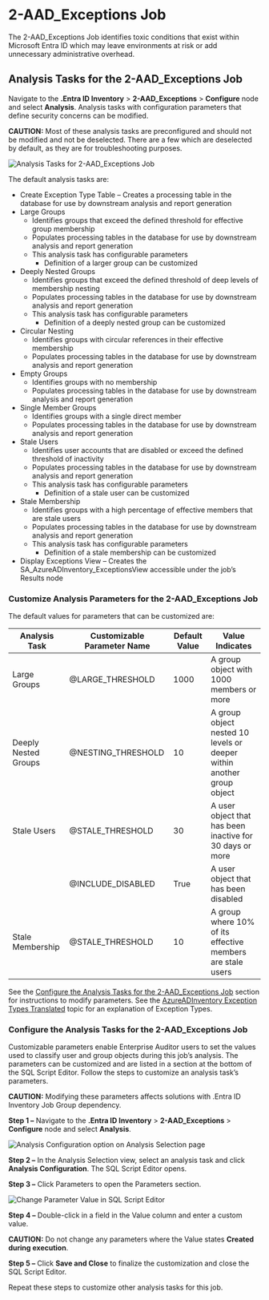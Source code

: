 # 2-AAD_Exceptions Job

The 2-AAD_Exceptions Job identifies toxic conditions that exist within Microsoft Entra ID which may
leave environments at risk or add unnecessary administrative overhead.

## Analysis Tasks for the 2-AAD_Exceptions Job

Navigate to the **.Entra ID Inventory** > **2-AAD_Exceptions** > **Configure** node and select
**Analysis**. Analysis tasks with configuration parameters that define security concerns can be
modified.

**CAUTION:** Most of these analysis tasks are preconfigured and should not be modified and not be
deselected. There are a few which are deselected by default, as they are for troubleshooting
purposes.

![Analysis Tasks for 2-AAD_Exceptions Job](/img/product_docs/accessanalyzer/11.6/solutions/entraidinventory/exceptionsanalysistasks.webp)

The default analysis tasks are:

- Create Exception Type Table – Creates a processing table in the database for use by downstream
  analysis and report generation
- Large Groups
    - Identifies groups that exceed the defined threshold for effective group membership
    - Populates processing tables in the database for use by downstream analysis and report
      generation
    - This analysis task has configurable parameters
        - Definition of a larger group can be customized
- Deeply Nested Groups
    - Identifies groups that exceed the defined threshold of deep levels of membership nesting
    - Populates processing tables in the database for use by downstream analysis and report
      generation
    - This analysis task has configurable parameters
        - Definition of a deeply nested group can be customized
- Circular Nesting
    - Identifies groups with circular references in their effective membership
    - Populates processing tables in the database for use by downstream analysis and report
      generation
- Empty Groups
    - Identifies groups with no membership
    - Populates processing tables in the database for use by downstream analysis and report
      generation
- Single Member Groups
    - Identifies groups with a single direct member
    - Populates processing tables in the database for use by downstream analysis and report
      generation
- Stale Users
    - Identifies user accounts that are disabled or exceed the defined threshold of inactivity
    - Populates processing tables in the database for use by downstream analysis and report
      generation
    - This analysis task has configurable parameters
        - Definition of a stale user can be customized
- Stale Membership
    - Identifies groups with a high percentage of effective members that are stale users
    - Populates processing tables in the database for use by downstream analysis and report
      generation
    - This analysis task has configurable parameters
        - Definition of a stale membership can be customized
- Display Exceptions View – Creates the SA_AzureADInventory_ExceptionsView accessible under the
  job’s Results node

### Customize Analysis Parameters for the 2-AAD_Exceptions Job

The default values for parameters that can be customized are:

| Analysis Task        | Customizable Parameter Name | Default Value | Value Indicates                                                       |
| -------------------- | --------------------------- | ------------- | --------------------------------------------------------------------- |
| Large Groups         | @LARGE_THRESHOLD            | 1000          | A group object with 1000 members or more                              |
| Deeply Nested Groups | @NESTING_THRESHOLD          | 10            | A group object nested 10 levels or deeper within another group object |
| Stale Users          | @STALE_THRESHOLD            | 30            | A user object that has been inactive for 30 days or more              |
|                      | @INCLUDE_DISABLED           | True          | A user object that has been disabled                                  |
| Stale Membership     | @STALE_THRESHOLD            | 10            | A group where 10% of its effective members are stale users            |

See the
[Configure the Analysis Tasks for the 2-AAD_Exceptions Job](#configure-the-analysis-tasks-for-the-2-aad_exceptions-job)
section for instructions to modify parameters. See the
[AzureADInventory Exception Types Translated](/docs/accessanalyzer/11.6/admin/datacollector/azureadinventory/standardtables.md#azureadinventory-exception-types-translated)
topic for an explanation of Exception Types.

### Configure the Analysis Tasks for the 2-AAD_Exceptions Job

Customizable parameters enable Enterprise Auditor users to set the values used to classify user and
group objects during this job’s analysis. The parameters can be customized and are listed in a
section at the bottom of the SQL Script Editor. Follow the steps to customize an analysis task’s
parameters.

**CAUTION:** Modifying these parameters affects solutions with .Entra ID Inventory Job Group
dependency.

**Step 1 –** Navigate to the **.Entra ID Inventory** > **2-AAD_Exceptions** > **Configure** node and
select **Analysis**.

![Analysis Configuration option on Analysis Selection page](/img/product_docs/accessanalyzer/11.6/solutions/entraidinventory/exceptionsanalysisconfiguration.webp)

**Step 2 –** In the Analysis Selection view, select an analysis task and click **Analysis
Configuration**. The SQL Script Editor opens.

**Step 3 –** Click Parameters to open the Parameters section.

![Change Parameter Value in SQL Script Editor](/img/product_docs/accessanalyzer/11.6/solutions/entraidinventory/exceptionssqlscripteditor.webp)

**Step 4 –** Double-click in a field in the Value column and enter a custom value.

**CAUTION:** Do not change any parameters where the Value states **Created during execution**.

**Step 5 –** Click **Save and Close** to finalize the customization and close the SQL Script Editor.

Repeat these steps to customize other analysis tasks for this job.
